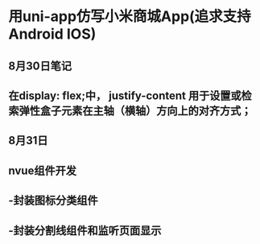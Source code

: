 # 用uni-app仿写小米商城App(追求支持Android IOS)
## 8月30日笔记
 ## 在display: flex;中，  justify-content 用于设置或检索弹性盒子元素在主轴（横轴）方向上的对齐方式；
## 8月31日
 ## nvue组件开发
 ## -封装图标分类组件
 ## -封装分割线组件和监听页面显示